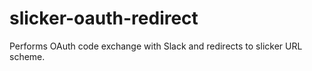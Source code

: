 # slicker-oauth-redirect
Performs OAuth code exchange with Slack and redirects to slicker URL scheme.
